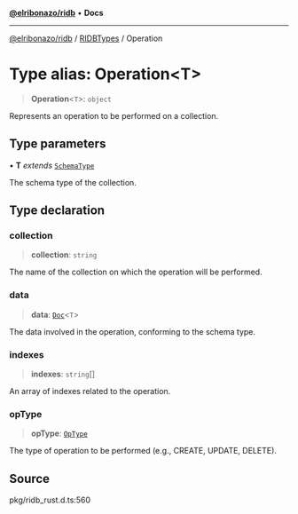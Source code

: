 [**@elribonazo/ridb**](../../../README.md) • **Docs**

***

[@elribonazo/ridb](../../../globals.md) / [RIDBTypes](../README.md) / Operation

# Type alias: Operation\<T\>

> **Operation**\<`T`\>: `object`

Represents an operation to be performed on a collection.

## Type parameters

• **T** *extends* [`SchemaType`](SchemaType.md)

The schema type of the collection.

## Type declaration

### collection

> **collection**: `string`

The name of the collection on which the operation will be performed.

### data

> **data**: [`Doc`](Doc.md)\<`T`\>

The data involved in the operation, conforming to the schema type.

### indexes

> **indexes**: `string`[]

An array of indexes related to the operation.

### opType

> **opType**: [`OpType`](../enumerations/OpType.md)

The type of operation to be performed (e.g., CREATE, UPDATE, DELETE).

## Source

pkg/ridb\_rust.d.ts:560
